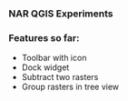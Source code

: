 ### NAR QGIS Experiments

### Features so far:

* Toolbar with icon
* Dock widget
* Subtract two rasters
* Group rasters in tree view
